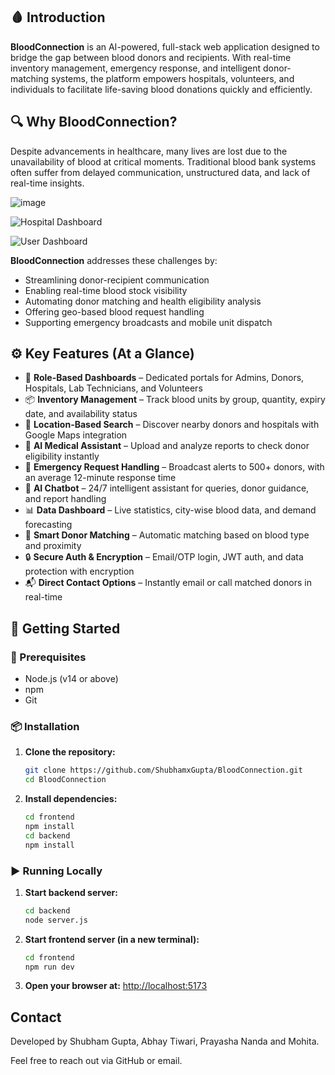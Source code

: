 ## 🩸 Introduction

**BloodConnection** is an AI-powered, full-stack web application designed to bridge the gap between blood donors and recipients. With real-time inventory management, emergency response, and intelligent donor-matching systems, the platform empowers hospitals, volunteers, and individuals to facilitate life-saving blood donations quickly and efficiently.


## 🔍 Why BloodConnection?

Despite advancements in healthcare, many lives are lost due to the unavailability of blood at critical moments. Traditional blood bank systems often suffer from delayed communication, unstructured data, and lack of real-time insights.

![image](https://github.com/user-attachments/assets/bf586913-a96b-4e7c-984a-028d993e7205)

![Hospital Dashboard](https://github.com/user-attachments/assets/38251966-6b1f-4802-bd3c-67fce36a23f4)

![User Dashboard](https://github.com/user-attachments/assets/1bb3f266-2a17-40cd-8b48-e92150b716e5)



**BloodConnection** addresses these challenges by:

* Streamlining donor-recipient communication
* Enabling real-time blood stock visibility
* Automating donor matching and health eligibility analysis
* Offering geo-based blood request handling
* Supporting emergency broadcasts and mobile unit dispatch


## ⚙️ Key Features (At a Glance)

* 🔐 **Role-Based Dashboards** – Dedicated portals for Admins, Donors, Hospitals, Lab Technicians, and Volunteers
* 📦 **Inventory Management** – Track blood units by group, quantity, expiry date, and availability status
* 📍 **Location-Based Search** – Discover nearby donors and hospitals with Google Maps integration
* 🧠 **AI Medical Assistant** – Upload and analyze reports to check donor eligibility instantly
* 🚨 **Emergency Request Handling** – Broadcast alerts to 500+ donors, with an average 12-minute response time
* 🤖 **AI Chatbot** – 24/7 intelligent assistant for queries, donor guidance, and report handling
* 📊 **Data Dashboard** – Live statistics, city-wise blood data, and demand forecasting
* 🔄 **Smart Donor Matching** – Automatic matching based on blood type and proximity
* 🔒 **Secure Auth & Encryption** – Email/OTP login, JWT auth, and data protection with encryption
* 📬 **Direct Contact Options** – Instantly email or call matched donors in real-time


## 🚀 Getting Started

### 🔧 Prerequisites

* Node.js (v14 or above)
* npm
* Git

### 📦 Installation

1. **Clone the repository:**

   ```bash
   git clone https://github.com/ShubhamxGupta/BloodConnection.git
   cd BloodConnection
   ```

2. **Install dependencies:**

   ```bash
   cd frontend
   npm install
   cd backend
   npm install
   ```

### ▶️ Running Locally

1. **Start backend server:**

   ```bash
   cd backend
   node server.js
   ```

2. **Start frontend server (in a new terminal):**

   ```bash
   cd frontend
   npm run dev
   ```

3. **Open your browser at:**
   [http://localhost:5173](http://localhost:5173)


## Contact

Developed by Shubham Gupta, Abhay Tiwari, Prayasha Nanda and Mohita.

Feel free to reach out via GitHub or email.

